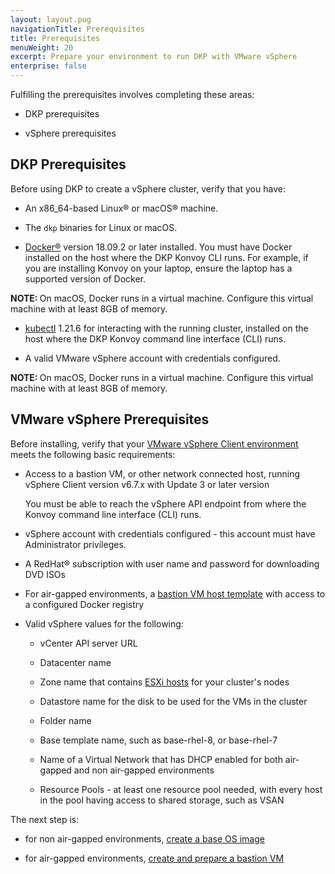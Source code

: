 ```yaml
---
layout: layout.pug
navigationTitle: Prerequisites
title: Prerequisites
menuWeight: 20
excerpt: Prepare your environment to run DKP with VMware vSphere
enterprise: false
---
```


Fulfilling the prerequisites involves completing these areas:

- DKP prerequisites

- vSphere prerequisites

## DKP Prerequisites

Before using DKP to create a vSphere cluster, verify that you have:

- An x86_64-based Linux&reg; or macOS&reg; machine.

- The `dkp` binaries for Linux or macOS.

- [Docker&reg;][install_docker] version 18.09.2 or later installed.
  You must have Docker installed on the host where the DKP Konvoy CLI runs. For example, if you are installing Konvoy on your laptop, ensure the laptop has a supported version of Docker.

<p class="message--note"><strong>NOTE: </strong>On macOS, Docker runs in a virtual machine. Configure this virtual machine with at least 8GB of memory.</strong></p>

- [kubectl][install_kubectl] 1.21.6 for interacting with the running cluster, installed on the host where the DKP Konvoy command line interface (CLI) runs.

- A valid VMware vSphere account with credentials configured.

<p class="message--note"><strong>NOTE: </strong>On macOS, Docker runs in a virtual machine. Configure this virtual machine with at least 8GB of memory.</strong></p>

## VMware vSphere Prerequisites

Before installing, verify that your [VMware vSphere Client environment][vsphere-vm-administration] meets the following basic requirements:

- Access to a bastion VM, or other network connected host, running vSphere Client version v6.7.x with Update 3 or later version

  You must be able to reach the vSphere API endpoint from where the Konvoy command line interface (CLI) runs.

- vSphere account with credentials configured - this account must have Administrator privileges.

- A RedHat&reg; subscription with user name and password for downloading DVD ISOs

- For air-gapped environments, a [bastion VM host template][create-bastion-vm] with access to a configured Docker registry

- Valid vSphere values for the following:

  - vCenter API server URL

  - Datacenter name

  - Zone name that contains [ESXi hosts][vmware-esxi-hosts] for your cluster's nodes

  - Datastore name for the disk to be used for the VMs in the cluster

  - Folder name

  - Base template name, such as base-rhel-8, or base-rhel-7

  - Name of a Virtual Network that has DHCP enabled for both air-gapped and non air-gapped environments

  - Resource Pools - at least one resource pool needed, with every host in the pool having access to shared storage, such as VSAN

The next step is:

- for non air-gapped environments, [create a base OS image][create-base-os-image]

- for air-gapped environments, [create and prepare a bastion VM][create-bastion-vm]

[install_docker]: https://docs.docker.com/get-docker/
[install_kubectl]: https://kubernetes.io/docs/tasks/tools/#kubectl
[vsphere-vm-administration]: https://docs.vmware.com/en/VMware-vSphere/6.7/com.vmware.vsphere.vm_admin.doc/GUID-55238059-912E-411F-A0E9-A7A536972A91.html
[vmware-esxi-hosts]: https://docs.vmware.com/en/VMware-vSphere/7.0/com.vmware.esxi.install.doc/GUID-B2F01BF5-078A-4C7E-B505-5DFFED0B8C38.html
[create-base-os-image]: ../create-base-os-image/
[create-bastion-vm]: ../air-gapped/create-bastion-vm
